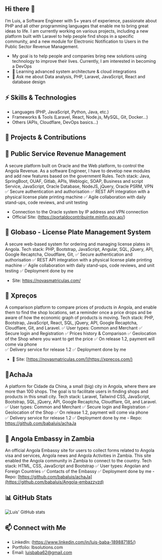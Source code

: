 ## Hi there 👋
I’m Luis, a Software Engineer with 5+ years of experience, passionate about PHP and all other programming languages that enable me to bring great ideas to life.
I am currently working on various projects, including a new platform built with Laravel to help people find shops in a specific community, and a new module for Electronic Notification to Users in the Public Sector Revenue Management. 
- My goal is to help people and companies bring new solutions using technology to improve their lives. Currently, I am interested in becoming a DevOps
- 🌱 Learning advanced system architecture & cloud integrations  
- 💬 Ask me about Data analysis, PHP, Laravel, JavaScript, React  and database design  

## ⚡ Skills & Technologies
- Languages (PHP, JavaScript, Python, Java, etc.)
- Frameworks & Tools (Laravel, React, Node.js, MySQL, Git, Docker…)
- Others (APIs, Cloudflare, DevOps basics…)

## 🚀 Projects & Contributions
## 🛅 Public Service Revenue Management
A secure platform built on Oracle and the Web platform, to control the Angola Revenue. As a software Engineer, I have to develop new modules and add new features based on the government Rules.
Tech stack: Java, SpringBoot, OUAF, Gitlab, APIs, Weblogic, SOAP, Business and script Service, JavaScript, Oracle Database, NodeJS, jQuery, Oracle PSRM, VPN
  ✅ Secure authentication and authorisation
  ✅ REST API integration with a physical license plate printing machine
  ✅ Agile collaboration with daily stand-ups, code reviews, and unit testing
- Connection to the Oracle system by IP address and VPN connection
- Official Site: (https://portaldocontribuinte.minfin.gov.ao/)

## 🔧 Globaso - License Plate Management System
A secure web-based system for ordering and managing license plates in Angola.
Tech stack: PHP, Bootstrap, JavaScript, Angular, SQL, jQuery, API, Google Recaptcha, Cloudflare, Git, 
  ✅ Secure authentication and authorisation
  ✅ REST API integration with a physical license plate printing machine
  ✅ Agile collaboration with daily stand-ups, code reviews, and unit testing
  ✅ Deployment done by me
- Site: https://novasmatriculas.com/

## 💸 Xpreços
A comparison platform to compare prices of products in Angola, and enable them to find the shop locations, set a reminder once a price drops and be aware of how the economic graph of products is moving.
Tech stack: PHP, Bootstrap, JavaScript, React, SQL, jQuery, API, Google Recaptcha, Cloudflare, Git, and Laravel.
  ✅ User types: Common and Merchant
  ✅ Secure login and Registration
  ✅ Prices history & Comparison
  ✅ Geolocation of the Shop where you want to get the price
  ✅ On release 1.2, payment will come via phone  
  ✅ Delivery service for release 1.2
  ✅ Deployment done by me

- 🔗 Site: [https://novasmatriculas.com/](https://xprecos.com/)

## 🔎AchaJa
A platform for Cidade da China, a small (big) city in Angola, where there are more than 100 shops. The goal is to facilitate users in finding shops and products in this small city. 
Tech stack: Laravel, Tailwind CSS, JavaScript, Bootstrap, SQL, jQuery, API, Google Recaptcha, Cloudflare, Git, and Laravel.
  ✅ User types: Common and Merchant
  ✅ Secure login and Registration
  ✅ Geolocation of the Shop
  ✅ On release 1.2, payment will come via phone  
  ✅ Delivery service for release 1.2
  ✅ Deployment done by me
	- Repo: https://github.com/babaluis/achaJa
## 🏬 Angola Embassy in Zambia
An official Angola Embassy site for users to collect forms related to Angola visa and services, Angola news and Angola Activities in Zambia. This site enabled the Angola community in Zambia to connect to the country.
Tech stack: HTML, CSS, JavaScript and Bootstrap
  ✅ User types: Angolan and Foreign Countries
  ✅ Contacts of the Embassy
  ✅ Deployment done by me
	- Repo: [https://github.com/babaluis/achaJa](https://github.com/babaluis/Angola-embazzyzd)

## 📊 GitHub Stats
![Luis' GitHub stats](https://github-readme-stats.vercel.app/api?username=luisbaba&show_icons=true&theme=tokyonight)


## 📫 Connect with Me
- LinkedIn: (https://www.linkedin.com/in/luis-baba-189887185/)
- Portfolio: lbsolutions.com
- Email: luisbaba62@gmail.com
<!--
**babaluis/babaluis** is a ✨ _special_ ✨ repository because its `README.md` (this file) appears on your GitHub profile.

Here are some ideas to get you started:

- 🔭 I’m currently working on ...
- 🌱 I’m currently learning ...
- 👯 I’m looking to collaborate on ...
- 🤔 I’m looking for help with ...
- 💬 Ask me about ...
- 📫 How to reach me: ...
- 😄 Pronouns: ...
- ⚡ Fun fact: ...
-->
